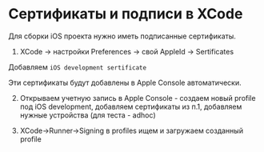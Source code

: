 # Сертификаты и подписи в XCode

Для сборки iOS проекта нужно иметь подписанные сертификаты.

1. XCode -> настройки Preferences ->  свой AppleId -> Sertificates 

Добавляем `iOS development sertificate`

Эти сертификаты будут добавлены в Apple Console автоматически.

2. Открываем учетную запись в Apple Console -  создаем новый profile под  iOS development,
добавляем сертификаты из п.1,  добавляем нужные устройства (для теста - adhoc)

3. XCode->Runner->Signing в profiles ищем и загружаем созданный profile